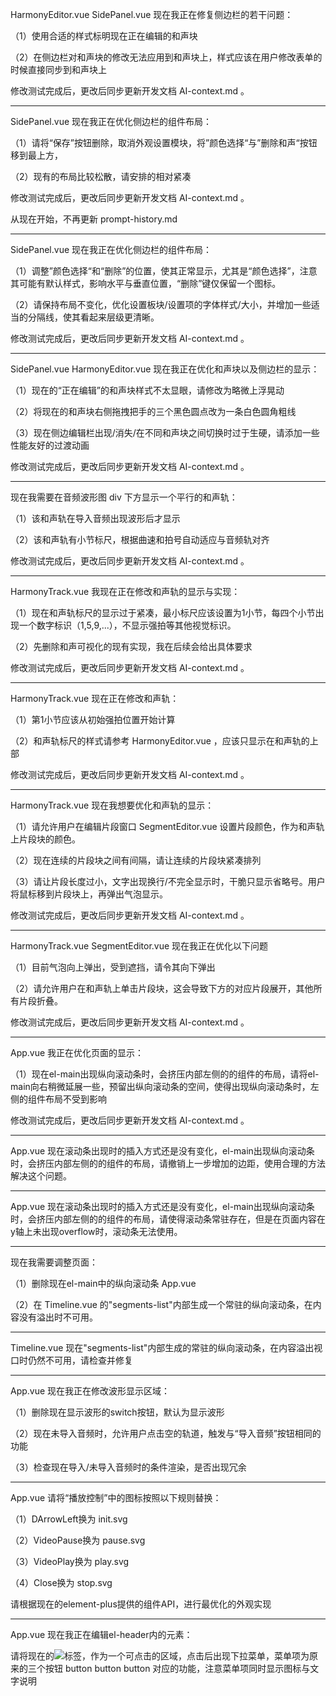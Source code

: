 HarmonyEditor.vue SidePanel.vue 现在我正在修复侧边栏的若干问题：

（1）使用合适的样式标明现在正在编辑的和声块

（2）在侧边栏对和声块的修改无法应用到和声块上，样式应该在用户修改表单的时候直接同步到和声块上

修改测试完成后，更改后同步更新开发文档 AI-context.md 。

---------------------------------------------------------------------

SidePanel.vue 现在我正在优化侧边栏的组件布局：

（1）请将“保存”按钮删除，取消外观设置模块，将”颜色选择“与”删除和声“按钮移到最上方，

（2）现有的布局比较松散，请安排的相对紧凑

修改测试完成后，更改后同步更新开发文档 AI-context.md 。

从现在开始，不再更新 prompt-history.md

---------------------------------------------------------------------

SidePanel.vue 现在我正在优化侧边栏的组件布局：

（1）调整”颜色选择“和“删除”的位置，使其正常显示，尤其是“颜色选择”，注意其可能有默认样式，影响水平与垂直位置，“删除”键仅保留一个图标。

（2）请保持布局不变化，优化设置板块/设置项的字体样式/大小，并增加一些适当的分隔线，使其看起来层级更清晰。

修改测试完成后，更改后同步更新开发文档 AI-context.md 。

---------------------------------------------------------------------

SidePanel.vue HarmonyEditor.vue 现在我正在优化和声块以及侧边栏的显示：

（1）现在的“正在编辑”的和声块样式不太显眼，请修改为略微上浮晃动

（2）将现在的和声块右侧拖拽把手的三个黑色圆点改为一条白色圆角粗线

（3）现在侧边编辑栏出现/消失/在不同和声块之间切换时过于生硬，请添加一些性能友好的过渡动画

修改测试完成后，更改后同步更新开发文档 AI-context.md 。

---------------------------------------------------------------------

现在我需要在音频波形图 div 下方显示一个平行的和声轨：

（1）该和声轨在导入音频出现波形后才显示

（2）该和声轨有小节标尺，根据曲速和拍号自动适应与音频轨对齐

修改测试完成后，更改后同步更新开发文档 AI-context.md 。

---------------------------------------------------------------------

HarmonyTrack.vue 我现在正在修改和声轨的显示与实现：

（1）现在和声轨标尺的显示过于紧凑，最小标尺应该设置为1小节，每四个小节出现一个数字标识（1,5,9,...），不显示强拍等其他视觉标识。

（2）先删除和声可视化的现有实现，我在后续会给出具体要求

修改测试完成后，更改后同步更新开发文档 AI-context.md 。

---------------------------------------------------------------------

HarmonyTrack.vue 现在正在修改和声轨：

（1）第1小节应该从初始强拍位置开始计算

（2）和声轨标尺的样式请参考 HarmonyEditor.vue ，应该只显示在和声轨的上部

修改测试完成后，更改后同步更新开发文档 AI-context.md 。

---------------------------------------------------------------------

HarmonyTrack.vue 现在我想要优化和声轨的显示：

（1）请允许用户在编辑片段窗口 SegmentEditor.vue 设置片段颜色，作为和声轨上片段块的颜色。

（2）现在连续的片段块之间有间隔，请让连续的片段块紧凑排列

（3）请让片段长度过小，文字出现换行/不完全显示时，干脆只显示省略号。用户将鼠标移到片段块上，再弹出气泡显示。

修改测试完成后，更改后同步更新开发文档 AI-context.md 。

---------------------------------------------------------------------

HarmonyTrack.vue SegmentEditor.vue 现在我正在优化以下问题

（1）目前气泡向上弹出，受到遮挡，请令其向下弹出

（2）请允许用户在和声轨上单击片段块，这会导致下方的对应片段展开，其他所有片段折叠。

修改测试完成后，更改后同步更新开发文档 AI-context.md 。

---------------------------------------------------------------------

App.vue 我正在优化页面的显示：

（1）现在el-main出现纵向滚动条时，会挤压内部左侧的的组件的布局，请将el-main向右稍微延展一些，预留出纵向滚动条的空间，使得出现纵向滚动条时，左侧的组件布局不受到影响

修改测试完成后，更改后同步更新开发文档 AI-context.md 。

---------------------------------------------------------------------

App.vue 现在滚动条出现时的插入方式还是没有变化，el-main出现纵向滚动条时，会挤压内部左侧的的组件的布局，请撤销上一步增加的边距，使用合理的方法解决这个问题。

---------------------------------------------------------------------

App.vue 现在滚动条出现时的插入方式还是没有变化，el-main出现纵向滚动条时，会挤压内部左侧的的组件的布局，请使得滚动条常驻存在，但是在页面内容在y轴上未出现overflow时，滚动条无法使用。

---------------------------------------------------------------------

现在我需要调整页面：

（1）删除现在el-main中的纵向滚动条 App.vue

（2）在 Timeline.vue 的"segments-list"内部生成一个常驻的纵向滚动条，在内容没有溢出时不可用。

---------------------------------------------------------------------

Timeline.vue 现在"segments-list"内部生成的常驻的纵向滚动条，在内容溢出视口时仍然不可用，请检查并修复

---------------------------------------------------------------------

App.vue 现在我正在修改波形显示区域：

（1）删除现在显示波形的switch按钮，默认为显示波形

（2）现在未导入音频时，允许用户点击空的轨道，触发与“导入音频”按钮相同的功能

（3）检查现在导入/未导入音频时的条件渲染，是否出现冗余

---------------------------------------------------------------------

App.vue 请将“播放控制”中的图标按照以下规则替换：

（1）DArrowLeft换为 init.svg

（2）VideoPause换为 pause.svg

（3）VideoPlay换为 play.svg

（4）Close换为 stop.svg

请根据现在的element-plus提供的组件API，进行最优化的外观实现

---------------------------------------------------------------------

App.vue 现在我正在编辑el-header内的元素：

请将现在的<img src="./assets/img/korder-logo.png" />标签，作为一个可点击的区域，点击后出现下拉菜单，菜单项为原来的三个按钮 button button button 对应的功能，注意菜单项同时显示图标与文字说明